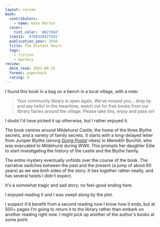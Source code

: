 ```yaml
---
layout: review
book:
  contributors:
    - name: Kate Morton
  cover:
    tint_color: '#62769d'
  isbn13: '9780330477581'
  publication_year: 2010
  title: The Distant Hours
  tags:
    - fiction
    - mystery
review:
  date_read: 2021-09-25
  format: paperback
  rating: 4
---
```


I found this book in a bag on a bench in a local village, with a note:

> Your community library is open again.
> We've missed you… drop by and say hello!
> In the meantime, watch out for free books from our library fairies around the village.
> Please take this, enjoy and pass on!

I doubt I'd have picked it up otherwise, but I rather enjoyed it.

The book centres around Mildehurst Castle, the home of the three Blythe secrets, and a variety of family secrets.
It starts with a long-delayed letter from Juniper Blythe (strong [*Going Postal*](/reviews/going-postal/) vibes) to Meredith Burchill, who was evacuated to Mildehurst during WWII.
This prompts her daughter Edie to start investigating the history of the castle and the Blythe family.

The entire mystery eventually unfolds over the course of the book.
The narrative switches between the past and the present (a jump of about 60 years) as we see both sides of the story.
It ties together rather neatly, and has several twists I didn't expect.

It's a somewhat tragic and sad story; no feel-good ending here.

I enjoyed reading it and I was swept along by the plot.

I suspect it'd benefit from a second reading now I know how it ends, but at 500+ pages I'm going to return it to the library rather than embark on another reading right now.
I might pick up another of the author's books at some point.
